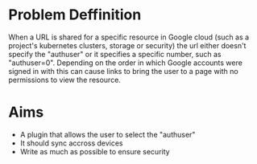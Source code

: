 # Problem Deffinition
When a URL is shared for a specific resource in Google cloud (such as a project's kubernetes clusters, storage or security) the url either doesn't specify the "authuser" or it specifies a specific number, such as "authuser=0". Depending on the order in which Google accounts were signed in with this can cause links to bring the user to a page with no permissions to view the resource.

# Aims

* A plugin that allows the user to select the "authuser"
* It should sync accross devices
* Write as much as possible to ensure security
